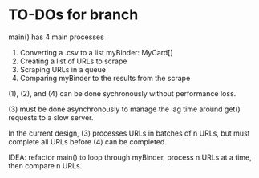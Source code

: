 # TO-DOs for branch

main() has 4 main processes

1. Converting a .csv to a list myBinder: MyCard[]
2. Creating a list of URLs to scrape
3. Scraping URLs in a queue
4. Comparing myBinder to the results from the scrape

(1), (2), and (4) can be done sychronously without performance loss.

(3) must be done asynchronously to manage the lag time around get() requests to a slow server.

In the current design, (3) processes URLs in batches of n URLs, but must complete all URLs before (4) can be completed.

IDEA: refactor main() to loop through myBinder, process n URLs at a time, then compare n URLs.

